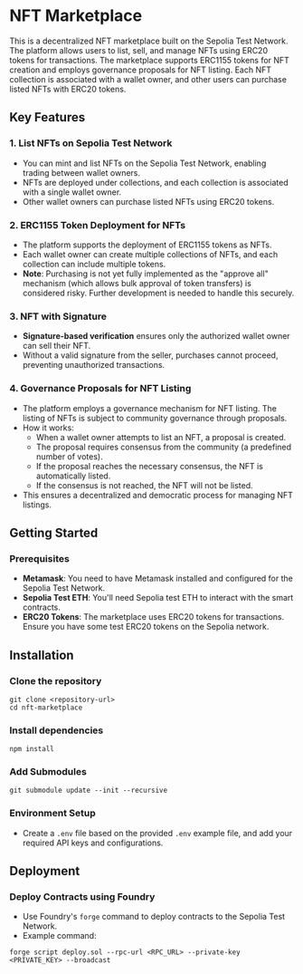 # NFT Marketplace
This is a decentralized NFT marketplace built on the Sepolia Test Network. The platform allows users to list, sell, and manage NFTs using ERC20 tokens for transactions. The marketplace supports ERC1155 tokens for NFT creation and employs governance proposals for NFT listing. Each NFT collection is associated with a wallet owner, and other users can purchase listed NFTs with ERC20 tokens.

## Key Features
### 1. List NFTs on Sepolia Test Network
- You can mint and list NFTs on the Sepolia Test Network, enabling trading between wallet owners.
- NFTs are deployed under collections, and each collection is associated with a single wallet owner.
- Other wallet owners can purchase listed NFTs using ERC20 tokens.

### 2. ERC1155 Token Deployment for NFTs
- The platform supports the deployment of ERC1155 tokens as NFTs.
- Each wallet owner can create multiple collections of NFTs, and each collection can include multiple tokens.
- **Note**: Purchasing is not yet fully implemented as the "approve all" mechanism (which allows bulk approval of token transfers) is considered risky. Further development is needed to handle this securely.

### 3. NFT with Signature
- **Signature-based verification** ensures only the authorized wallet owner can sell their NFT.
- Without a valid signature from the seller, purchases cannot proceed, preventing unauthorized transactions.

### 4. Governance Proposals for NFT Listing
- The platform employs a governance mechanism for NFT listing. The listing of NFTs is subject to community governance through proposals.
- How it works:
  - When a wallet owner attempts to list an NFT, a proposal is created.
  - The proposal requires consensus from the community (a predefined number of votes).
  - If the proposal reaches the necessary consensus, the NFT is automatically listed.
  - If the consensus is not reached, the NFT will not be listed.
- This ensures a decentralized and democratic process for managing NFT listings.

## Getting Started
### Prerequisites
- **Metamask**: You need to have Metamask installed and configured for the Sepolia Test Network.
- **Sepolia Test ETH**: You'll need Sepolia test ETH to interact with the smart contracts.
- **ERC20 Tokens**: The marketplace uses ERC20 tokens for transactions. Ensure you have some test ERC20 tokens on the Sepolia network.

## Installation
### Clone the repository
```shell
git clone <repository-url>
cd nft-marketplace
```
### Install dependencies
```shell
npm install
```
### Add Submodules
```shell
git submodule update --init --recursive
```
### Environment Setup
- Create a `.env` file based on the provided `.env` example file, and add your required API keys and configurations.

## Deployment
### Deploy Contracts using Foundry
- Use Foundry's `forge` command to deploy contracts to the Sepolia Test Network.
- Example command:
```shell
forge script deploy.sol --rpc-url <RPC_URL> --private-key <PRIVATE_KEY> --broadcast
```

